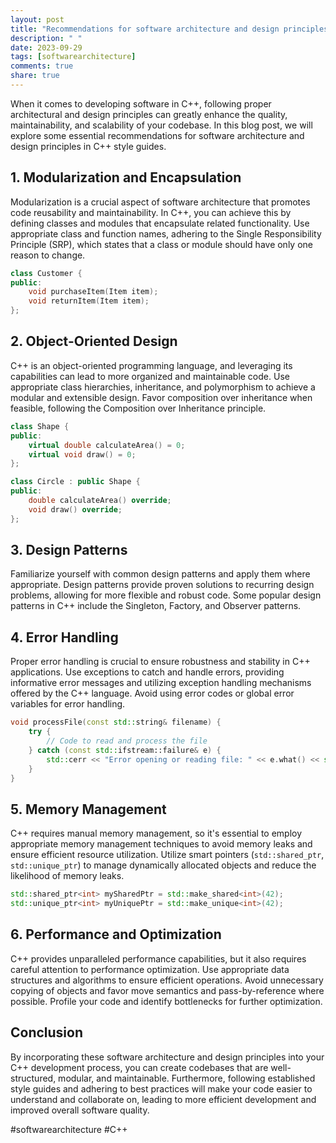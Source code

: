 ```yaml
---
layout: post
title: "Recommendations for software architecture and design principles in C++ style guides."
description: " "
date: 2023-09-29
tags: [softwarearchitecture]
comments: true
share: true
---
```


When it comes to developing software in C++, following proper architectural and design principles can greatly enhance the quality, maintainability, and scalability of your codebase. In this blog post, we will explore some essential recommendations for software architecture and design principles in C++ style guides.

## 1. Modularization and Encapsulation

Modularization is a crucial aspect of software architecture that promotes code reusability and maintainability. In C++, you can achieve this by defining classes and modules that encapsulate related functionality. Use appropriate class and function names, adhering to the Single Responsibility Principle (SRP), which states that a class or module should have only one reason to change.

```cpp
class Customer {
public:
    void purchaseItem(Item item);
    void returnItem(Item item);
};
```

## 2. Object-Oriented Design

C++ is an object-oriented programming language, and leveraging its capabilities can lead to more organized and maintainable code. Use appropriate class hierarchies, inheritance, and polymorphism to achieve a modular and extensible design. Favor composition over inheritance when feasible, following the Composition over Inheritance principle.

```cpp
class Shape {
public:
    virtual double calculateArea() = 0;
    virtual void draw() = 0;
};

class Circle : public Shape {
public:
    double calculateArea() override;
    void draw() override;
};
```

## 3. Design Patterns

Familiarize yourself with common design patterns and apply them where appropriate. Design patterns provide proven solutions to recurring design problems, allowing for more flexible and robust code. Some popular design patterns in C++ include the Singleton, Factory, and Observer patterns.

## 4. Error Handling

Proper error handling is crucial to ensure robustness and stability in C++ applications. Use exceptions to catch and handle errors, providing informative error messages and utilizing exception handling mechanisms offered by the C++ language. Avoid using error codes or global error variables for error handling.

```cpp
void processFile(const std::string& filename) {
    try {
        // Code to read and process the file
    } catch (const std::ifstream::failure& e) {
        std::cerr << "Error opening or reading file: " << e.what() << std::endl;
    }
}
```

## 5. Memory Management

C++ requires manual memory management, so it's essential to employ appropriate memory management techniques to avoid memory leaks and ensure efficient resource utilization. Utilize smart pointers (`std::shared_ptr`, `std::unique_ptr`) to manage dynamically allocated objects and reduce the likelihood of memory leaks.

```cpp
std::shared_ptr<int> mySharedPtr = std::make_shared<int>(42);
std::unique_ptr<int> myUniquePtr = std::make_unique<int>(42);
```

## 6. Performance and Optimization

C++ provides unparalleled performance capabilities, but it also requires careful attention to performance optimization. Use appropriate data structures and algorithms to ensure efficient operations. Avoid unnecessary copying of objects and favor move semantics and pass-by-reference where possible. Profile your code and identify bottlenecks for further optimization.

## Conclusion

By incorporating these software architecture and design principles into your C++ development process, you can create codebases that are well-structured, modular, and maintainable. Furthermore, following established style guides and adhering to best practices will make your code easier to understand and collaborate on, leading to more efficient development and improved overall software quality.

#softwarearchitecture #C++